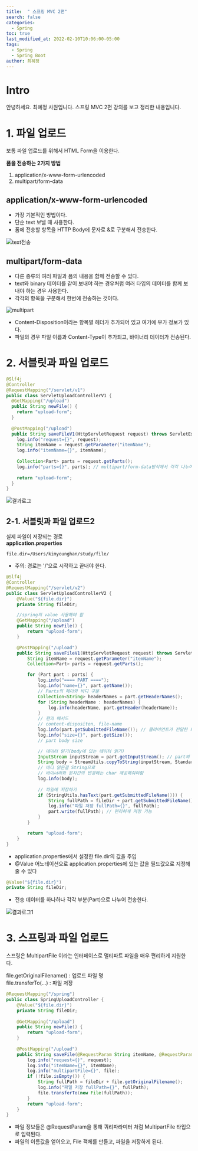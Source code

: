 ```yaml
---
title:  " 스프링 MVC 2편"
search: false
categories: 
  - Spring
toc: true  
last_modified_at: 2022-02-10T10:06:00-05:00
tags:
  - Spring
  - Spring Boot
author: 최혜정
---
```


# Intro
안녕하세요. 최혜정 사원입니다.
스프링 MVC 2편 강의를 보고 정리한 내용입니다.

# 1. 파일 업로드
보통 파일 업로드를 위해서 HTML Form을 이용한다.

**폼을 전송하는 2가지 방법**
1. application/x-www-form-urlencoded
2. multipart/form-data

## application/x-www-form-urlencoded
- 가장 기본적인 방법이다.
- 단순 text 보낼 때 사용한다.
- 폼에 전송할 항목을 HTTP Body에 문자로 &로 구분해서 전송한다.

![text전송](https://github.com/haejung98/inflearn_spring/blob/main/core/image/text%EC%A0%84%EC%86%A1.PNG?raw=true)  


## multipart/form-data
- 다른 종류의 여러 파일과 폼의 내용을 함께 전송할 수 있다.   
- text와 binary 데이터를 같이 보내야 하는 경우처럼 여러 타입의 데이터를 함께 보내야 하는 경우 사용한다.   
- 각각의 항목을 구분해서 한번에 전송하는 것이다.   

![multipart](https://github.com/haejung98/inflearn_spring/raw/main/core/image/multipart.PNG) 

- Content-Disposition이라는 항목별 헤더가 추가되어 있고 여기에 부가 정보가 있다.   
- 파일의 경우 파일 이름과 Content-Type이 추가되고, 바이너리 데이터가 전송된다.   

# 2. 서블릿과 파일 업로드

```java
@Slf4j
@Controller
@RequestMapping("/servlet/v1")
public class ServletUploadControllerV1 {
  @GetMapping("/upload")
  public String newFile() {
    return "upload-form";
  }
 
  @PostMapping("/upload")
  public String saveFileV1(HttpServletRequest request) throws ServletException, IOException {
    log.info("request={}", request);
    String itemName = request.getParameter("itemName");
    log.info("itemName={}", itemName);
 
    Collection<Part> parts = request.getParts();
    log.info("parts={}", parts); // multipart/form-data방식에서 각각 나누어진 부분을 받아 확인할 수 있다. 
    
    return "upload-form";
  }
}
```

![결과로그](https://github.com/haejung98/inflearn_spring/raw/main/core/image/%EA%B2%B0%EA%B3%BC%EB%A1%9C%EA%B7%B8.PNG) 


## 2-1. 서블릿과 파일 업로드2
실제 파일이 저장되는 경로   
**application.properties**
```
file.dir=/Users/kimyounghan/study/file/
```
- 주의: 경로는 '/'으로 시작하고 끝내야 한다.

```java
@Slf4j
@Controller
@RequestMapping("/servlet/v2")
public class ServletUploadControllerV2 {
    @Value("${file.dir}")
    private String fileDir;

    //spring의 value 사용해야 함
    @GetMapping("/upload")
    public String newFile() {
        return "upload-form";
    }

    @PostMapping("/upload")
    public String saveFileV1(HttpServletRequest request) throws ServletException, IOException {
        String itemName = request.getParameter("itemName");
        Collection<Part> parts = request.getParts();

        for (Part part : parts) {
            log.info("==== PART ====");
            log.info("name={}", part.getName());
            // Parts의 헤더와 바디 구분
            Collection<String> headerNames = part.getHeaderNames();
            for (String headerName : headerNames) {
                log.info(headerName, part.getHeader(headerName));
            }
            // 편의 메서드
            // content-dispositon, file-name
            log.info(part.getSubmittedFileName()); // 클라이언트가 전달한 파일명
            log.info("size={}", part.getSize());
            // part body size

            // 데이터 읽기(body에 있는 데이터 읽기)
            InputStream inputStream = part.getInputStream(); // part의 전송 데이터를 읽을 수 있다.
            String body = StreamUtils.copyToString(inputStream, StandardCharsets.UTF_8); // utf-8로 바꿈
            // 바디 읽은걸 String으로
            // 바이너리와 문자간의 변경에는 char 제공해줘야함
            log.info(body);
            
            // 파일에 저장하기
            if (StringUtils.hasText(part.getSubmittedFileName())) {
                String fullPath = fileDir + part.getSubmittedFileName();
                log.info("파일 저장 fullPath={}", fullPath);
                part.write(fullPath); // 편리하게 저장 가능
            }
        }

        return "upload-form";
    }
}
```

- application.properties에서 설정한 file.dir의 값을 주입
- @Value 어노테이션으로 application.properties에 있는 값을 필드값으로 지정해줄 수 있다

```java
@Value("${file.dir}")
private String fileDir;
```
- 전송 데이터를 하나하나 각각 부분(Part)으로 나누어 전송한다.

![결과로그1](https://github.com/haejung98/inflearn_spring/raw/main/core/image/%EA%B2%B0%EA%B3%BC%EB%A1%9C%EA%B7%B81.PNG) 

# 3. 스프링과 파일 업로드
스프링은 MultipartFile 이라는 인터페이스로 멀티파트 파일을 매우 편리하게 지원한다.    

file.getOriginalFilename() : 업로드 파일 명     
file.transferTo(...) : 파일 저장      

```java
@RequestMapping("/spring")
public class SpringUploadController {
    @Value("${file.dir}")
    private String fileDir;
    
    @GetMapping("/upload")
    public String newFile() {
        return "upload-form";
    }
    
    @PostMapping("/upload")
    public String saveFile(@RequestParam String itemName, @RequestParam MultipartFile file, HttpServletRequest request) throws IOException {
        log.info("request={}", request);
        log.info("itemName={}", itemName);
        log.info("multipartFile={}", file);
        if (!file.isEmpty()) {
            String fullPath = fileDir + file.getOriginalFilename();
            log.info("파일 저장 fullPath={}", fullPath);
            file.transferTo(new File(fullPath));
        }
        return "upload-form";
    }
}
```

- 파일 정보들은 @RequestParam을 통해 쿼리파라미터 처럼 MultipartFile 타입으로 입력된다.
- 파일의 이름값을 얻어오고, File 객체를 만들고, 파일을 저장하게 된다.
